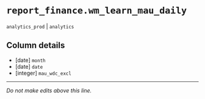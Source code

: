# `report_finance.wm_learn_mau_daily`
`analytics_prod` | `analytics`

## Column details
* [date]      `month`
* [date]      `date`
* [integer]   `mau_wdc_excl`

-------------------------------------------------------------------------------
*Do not make edits above this line.*
